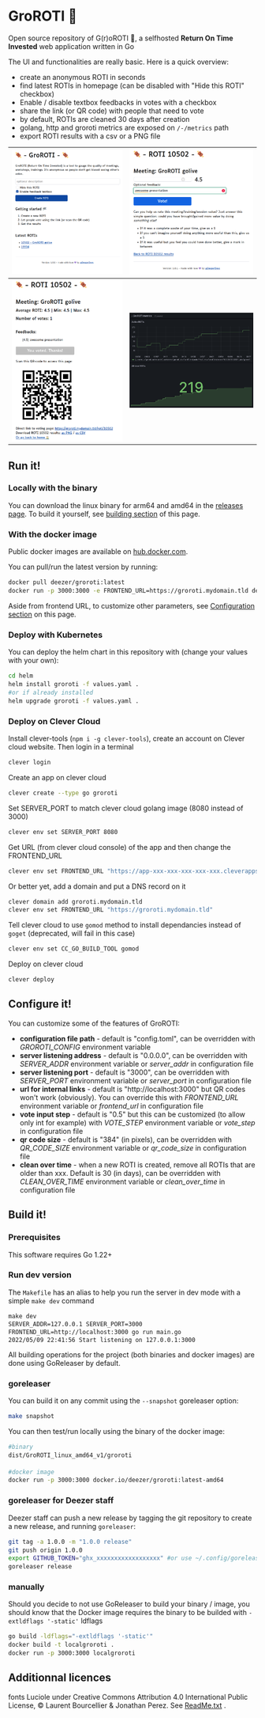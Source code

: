 # GroROTI 🍖

Open source repository of G(r)oROTI 🍖, a selfhosted **Return On Time Invested** web application written in Go

The UI and functionalities are really basic. Here is a quick overview:
* create an anonymous ROTI in seconds
* find latest ROTIs in homepage (can be disabled with "Hide this ROTI" checkbox)
* Enable / disable textbox feedbacks in votes with a checkbox
* share the link (or QR code) with people that need to vote
* by default, ROTIs are cleaned 30 days after creation
* golang, http and groroti metrics are exposed on `/-/metrics` path
* export ROTI results with a csv or a PNG file

| <img src="binaries/home.png"> | <img src="binaries/vote.png"> |
| -------- | ------- |
| <img src="binaries/roti.png"> | <img src="binaries/metrics.png"> |

## Run it!

### Locally with the binary

You can download the linux binary for arm64 and amd64 in the [releases page](https://github.com/deezer/GroROTI/releases). To build it yourself, see [building section](https://github.com/deezer/GroROTI?tab=readme-ov-file#building) of this page.

### With the docker image

Public docker images are available on [hub.docker.com](https://hub.docker.com/u/deezer).

You can pull/run the latest version by running:

```bash
docker pull deezer/groroti:latest
docker run -p 3000:3000 -e FRONTEND_URL=https://groroti.mydomain.tld deezer/groroti
```

Aside from frontend URL, to customize other parameters, see [Configuration section](https://github.com/deezer/GroROTI?tab=readme-ov-file#Configuration) on this page.

### Deploy with Kubernetes

You can deploy the helm chart in this repository with (change your values with your own):

```bash
cd helm
helm install groroti -f values.yaml .
#or if already installed
helm upgrade groroti -f values.yaml .
```

### Deploy on Clever Cloud

Install clever-tools (`npm i -g clever-tools`), create an account on Clever cloud website. Then login in a terminal 

```bash
clever login
```

Create an app on clever cloud

```bash
clever create --type go groroti
```

Set SERVER_PORT to match clever cloud golang image (8080 instead of 3000)

```bash
clever env set SERVER_PORT 8080
```

Get URL (from clever cloud console) of the app and then change the FRONTEND_URL

```bash
clever env set FRONTEND_URL "https://app-xxx-xxx-xxx-xxx-xxx.cleverapps.io"
```

Or better yet, add a domain and put a DNS record on it

```bash
clever domain add groroti.mydomain.tld
clever env set FRONTEND_URL "https://groroti.mydomain.tld"
```

Tell clever cloud to use `gomod` method to install dependancies instead of `goget` (deprecated, will fail in this case)

```bash
clever env set CC_GO_BUILD_TOOL gomod
```

Deploy on clever cloud

```bash
clever deploy
```

## Configure it!

You can customize some of the features of GroROTI:

* **configuration file path** - default is "config.toml", can be overridden with *GROROTI_CONFIG* environment variable
* **server listening address** - default is "0.0.0.0", can be overridden with *SERVER_ADDR* environment variable or *server_addr* in configuration file
* **server listening port** - default is "3000", can be overridden with *SERVER_PORT* environment variable or *server_port* in configuration file
* **url for internal links** - default is "http://localhost:3000" but QR codes won't work (obviously). You can override this with *FRONTEND_URL* environment variable or *frontend_url* in configuration file
* **vote input step** - default is "0.5" but this can be customized (to allow only int for example) with *VOTE_STEP* environment variable or *vote_step* in configuration file
* **qr code size** - default is "384" (in pixels), can be overridden with *QR_CODE_SIZE* environment variable or *qr_code_size* in configuration file
* **clean over time** - when a new ROTI is created, remove all ROTIs that are older than xxx. Default is 30 (in days), can be overridden with *CLEAN_OVER_TIME* environment variable or *clean_over_time* in configuration file

## Build it!

### Prerequisites

This software requires Go 1.22+

### Run dev version

The `Makefile` has an alias to help you run the server in dev mode with a simple `make dev` command

```console
make dev
SERVER_ADDR=127.0.0.1 SERVER_PORT=3000 FRONTEND_URL=http://localhost:3000 go run main.go
2022/05/09 22:41:56 Start listening on 127.0.0.1:3000
```

All building operations for the project (both binaries and docker images) are done using GoReleaser by default.

### goreleaser

You can build it on any commit using the `--snapshot` goreleaser option:

```bash
make snapshot
```

You can then test/run locally using the binary of the docker image:

```bash
#binary
dist/GroROTI_linux_amd64_v1/groroti

#docker image
docker run -p 3000:3000 docker.io/deezer/groroti:latest-amd64
```

### goreleaser for Deezer staff 

Deezer staff can push a new release by tagging the git repository to create a new release, and running `goreleaser`:

```bash
git tag -a 1.0.0 -m "1.0.0 release"
git push origin 1.0.0
export GITHUB_TOKEN="ghx_xxxxxxxxxxxxxxxxxx" #or use ~/.config/goreleaser/github_token file
goreleaser release
```

### manually

Should you decide to not use GoReleaser to build your binary / image, you should know that the Docker image requires the binary to be builded with `-extldflags '-static'` ldflags

```bash
go build -ldflags="-extldflags '-static'"
docker build -t localgroroti .
docker run -p 3000:3000 localgroroti
```

## Additionnal licences

fonts Luciole under Creative Commons Attribution 4.0 International Public License, © Laurent Bourcellier & Jonathan Perez. See [ReadMe.txt](internal/staticEmbed/static/ReadMe.txt) .
